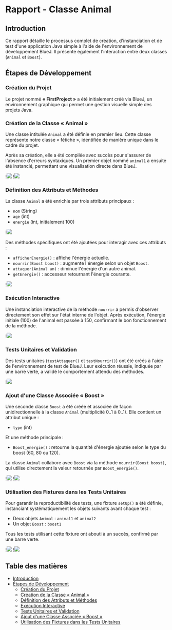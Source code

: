 # Rapport - Classe Animal

## Introduction

Ce rapport détaille le processus complet de création, d'instanciation et de test d'une application Java simple à l'aide de l'environnement de développement BlueJ. Il présente également l'interaction entre deux classes (`Animal` et `Boost`).


## Étapes de Développement

### Création du Projet

Le projet nommé **« FirstProject »** a été initialement créé via BlueJ, un environnement graphique qui permet une gestion visuelle simple des projets Java.

### Création de la Classe « Animal »

Une classe intitulée `Animal` a été définie en premier lieu. Cette classe représente notre classe « fétiche », identifiée de manière unique dans le cadre du projet.

Après sa création, elle a été compilée avec succès pour s'assurer de l'absence d'erreurs syntaxiques. Un premier objet nommé `animal1` a ensuite été instancié, permettant une visualisation directe dans BlueJ.

!![](Agilit-_TP1/Projet_metha_images/Instancier_Classe.png)
!![](Projet_metha_images/Création_et_compilation_classe.png)

### Définition des Attributs et Méthodes

La classe `Animal` a été enrichie par trois attributs principaux :

- `nom` (String)
- `age` (int)
- `energie` (int, initialement 100)

!![](Projet_metha_images/variable_animal.png)

Des méthodes spécifiques ont été ajoutées pour interagir avec ces attributs :

- `afficherEnergie()` : affiche l'énergie actuelle.
- `nourrir(Boost boost)` : augmente l'énergie selon un objet `Boost`.
- `attaquer(Animal an)` : diminue l'énergie d'un autre animal.
- `getEnergie()` : accesseur retournant l'énergie courante.

!![](Projet_metha_images/animal_methode.png)

### Exécution Interactive

Une instanciation interactive de la méthode `nourrir` a permis d'observer directement son effet sur l'état interne de l'objet. Après exécution, l'énergie initiale (100) de l'animal est passée à 150, confirmant le bon fonctionnement de la méthode.

!![](Projet_metha_images/nourrir_effet.png)

### Tests Unitaires et Validation

Des tests unitaires (`testAttaquer()` et `testNourrir()`) ont été créés à l'aide de l'environnement de test de BlueJ. Leur exécution réussie, indiquée par une barre verte, a validé le comportement attendu des méthodes.

!![](Projet_metha_images/Tester_methode_classe.png)

### Ajout d'une Classe Associée « Boost »

Une seconde classe `Boost` a été créée et associée de façon unidirectionnelle à la classe `Animal` (multiplicité 0..1 à 0..1). Elle contient un attribut unique :

- `type` (int)

Et une méthode principale :

- `Boost_energie()` : retourne la quantité d'énergie ajoutée selon le type du boost (60, 80 ou 120).

La classe `Animal` collabore avec `Boost` via la méthode `nourrir(Boost boost)`, qui utilise directement la valeur retournée par `Boost_energie()`.

!![](Projet_metha_images/boost_variable.png)
!![](Projet_metha_images/boost_methodes.png)

### Utilisation des Fixtures dans les Tests Unitaires

Pour garantir la reproductibilité des tests, une fixture `setUp()` a été définie, instanciant systématiquement les objets suivants avant chaque test :

- Deux objets `Animal` : `animal1` et `animal2`
- Un objet `Boost` : `boost1`

Tous les tests utilisant cette fixture ont abouti à un succès, confirmé par une barre verte.

!![](Projet_metha_images/Test_fixture(13).png)
!![](Projet_metha_images/Question_12.png)

## Table des matières

- [Introduction](#introduction)
- [Étapes de Développement](#étapes-de-développement)
  - [Création du Projet](#création-du-projet)
  - [Création de la Classe « Animal »](#création-de-la-classe-animal)
  - [Définition des Attributs et Méthodes](#définition-des-attributs-et-méthodes)
  - [Exécution Interactive](#exécution-interactive)
  - [Tests Unitaires et Validation](#tests-unitaires-et-validation)
  - [Ajout d'une Classe Associée « Boost »](#ajout-dune-classe-associée-boost)
  - [Utilisation des Fixtures dans les Tests Unitaires](#utilisation-des-fixtures-dans-les-tests-unitaires)

